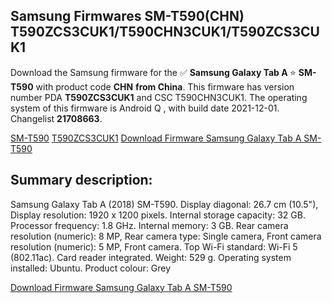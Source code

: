 <h2>Samsung Firmwares SM-T590(CHN) T590ZCS3CUK1/T590CHN3CUK1/T590ZCS3CUK1</h2>
Download the Samsung firmware for the ✅ <strong>Samsung Galaxy Tab A </strong> ⭐ <strong>SM-T590</strong> with product code <strong>CHN</strong> <strong> from China</strong>. This firmware has version number PDA <strong>T590ZCS3CUK1</strong> and CSC T590CHN3CUK1. The operating system of this firmware is Android Q , with build date 2021-12-01. Changelist <strong>21708663</strong>.


[SM-T590](https://samfirm.shop/samsung/model/SM-T590)
[T590ZCS3CUK1](https://samfirm.shop/samsung/pda/T590ZCS3CUK1)
[Download Firmware Samsung Galaxy Tab A SM-T590](https://samfirm.shop/samsung/firmware/479487)
<h2>Summary description:</h2>
<p>Samsung Galaxy Tab A (2018) SM-T590. Display diagonal: 26.7 cm (10.5"), Display resolution: 1920 x 1200 pixels. Internal storage capacity: 32 GB. Processor frequency: 1.8 GHz. Internal memory: 3 GB. Rear camera resolution (numeric): 8 MP, Rear camera type: Single camera, Front camera resolution (numeric): 5 MP, Front camera. Top Wi-Fi standard: Wi-Fi 5 (802.11ac). Card reader integrated. Weight: 529 g. Operating system installed: Ubuntu. Product colour: Grey</p>


[Download Firmware Samsung Galaxy Tab A SM-T590](https://samfirm.shop/samsung/firmware/479487)
